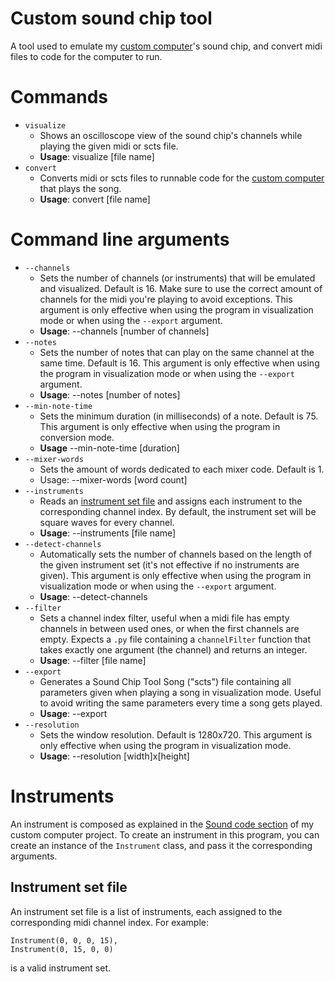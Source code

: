 ﻿# Custom sound chip tool
A tool used to emulate my [custom computer](https://github.com/thatsOven/custom-emulated-computer)'s sound chip, and convert midi files to code for the computer to run.
# Commands
- `visualize`
	- Shows an oscilloscope view of the sound chip's channels while playing the given midi or scts file.
	- **Usage**: visualize [file name]
- `convert`
	- Converts midi or scts files to runnable code for the [custom computer](https://github.com/thatsOven/custom-emulated-computer) that plays the song.
	- **Usage**: convert [file name]
# Command line arguments
- `--channels`
	- Sets the number of channels (or instruments) that will be emulated and visualized. Default is 16. Make sure to use the correct amount of channels for the midi you're playing to avoid exceptions. This argument is only effective when using the program in visualization mode or when using the `--export` argument.
	- **Usage**: --channels [number of channels]
- `--notes`
	- Sets the number of notes that can play on the same channel at the same time. Default is 16. This argument is only effective when using the program in visualization mode or when using the `--export` argument.
	- **Usage**: --notes [number of notes]
- `--min-note-time`
	- Sets the minimum duration (in milliseconds) of a note. Default is 75. This argument is only effective when using the program in conversion mode.
	- **Usage** --min-note-time [duration]
- `--mixer-words`
	- Sets the amount of words dedicated to each mixer code. Default is 1.
	- Usage: --mixer-words [word count]
- `--instruments` 
	- Reads an [instrument set file](https://github.com/thatsOven/custom-sound-chip-tool#instrument-set-file) and assigns each instrument to the corresponding channel index. By default, the instrument set will be square waves for every channel.
	- **Usage**: --instruments [file name]
- `--detect-channels`
	- Automatically sets the number of channels based on the length of the given instrument set (it's not effective if no instruments are given). This argument is only effective when using the program in visualization mode or when using the `--export` argument.
	- **Usage**: --detect-channels
- `--filter`
	- Sets a channel index filter, useful when a midi file has empty channels in between used ones, or when the first channels are empty. Expects a `.py` file containing a `channelFilter` function that takes exactly one argument (the channel) and returns an integer.
	- **Usage**: --filter [file name]
- `--export`
	- Generates a Sound Chip Tool Song ("scts") file containing all parameters given when playing a song in visualization mode. Useful to avoid writing the same parameters every time a song gets played.
	- **Usage**: --export
- `--resolution`
	- Sets the window resolution. Default is 1280x720. This argument is only effective when using the program in visualization mode.
	- **Usage**: --resolution [width]x[height]
# Instruments
An instrument is composed as explained in the [Sound code section](https://github.com/thatsOven/custom-emulated-computer#sound-code) of my custom computer project.
To create an instrument in this program, you can create an instance of the `Instrument` class, and pass it the corresponding arguments.
## Instrument set file
An instrument set file is a list of instruments, each assigned to the corresponding midi channel index. For example:
```
Instrument(0, 0, 0, 15),
Instrument(0, 15, 0, 0)
```
is a valid instrument set.
